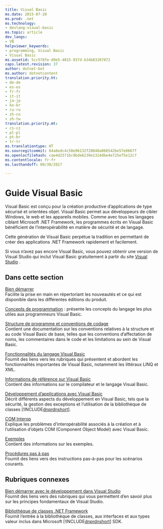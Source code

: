 ```yaml
---
title: Visual Basic
ms.date: 2015-07-20
ms.prod: .net
ms.technology:
- devlang-visual-basic
ms.topic: article
dev_langs:
- VB
helpviewer_keywords:
- programming, Visual Basic
- Visual Basic
ms.assetid: 5cc578fe-d9e5-4015-937d-b34b83207072
caps.latest.revision: 37
author: dotnet-bot
ms.author: dotnetcontent
translation.priority.ht:
- de-de
- es-es
- fr-fr
- it-it
- ja-jp
- ko-kr
- ru-ru
- zh-cn
- zh-tw
translation.priority.mt:
- cs-cz
- pl-pl
- pt-br
- tr-tr
ms.translationtype: HT
ms.sourcegitcommit: 64a6edc4c58e96132f20848a066542be57e8667f
ms.openlocfilehash: cae4d2571bc9bde6239e1324dbe4e725ef5e12c7
ms.contentlocale: fr-fr
ms.lasthandoff: 08/30/2017

---
```

# <a name="visual-basic-guide"></a>Guide Visual Basic

Visual Basic est conçu pour la création productive d’applications de type sécurisé et orientées objet. Visual Basic permet aux développeurs de cibler Windows, le web et les appareils mobiles. Comme avec tous les langages ciblant Microsoft .NET Framework, les programmes écrits en Visual Basic bénéficient de l’interopérabilité en matière de sécurité et de langage.  
  
 Cette génération de Visual Basic perpétue la tradition en permettant de créer des applications .NET Framework rapidement et facilement.  
  
 Si vous n’avez pas encore Visual Basic, vous pouvez obtenir une version de Visual Studio qui inclut Visual Basic gratuitement à partir du site [Visual Studio](https://www.visualstudio.com/products/free-developer-offers-vs) .  
  
## <a name="in-this-section"></a>Dans cette section  
 [Bien démarrer](../visual-basic/getting-started/index.md)   
 Facilite la prise en main en répertoriant les nouveautés et ce qui est disponible dans les différentes éditions du produit.  
   
 [Concepts de programmation](../visual-basic/programming-guide/concepts/index.md) : présente les concepts du langage les plus utiles aux programmeurs Visual Basic.

 [Structure de programme et conventions de codage](../visual-basic/programming-guide/program-structure/program-structure-and-code-conventions.md)  
 Contient une documentation sur les conventions relatives à la structure et au code Visual Basic de base, telles que les conventions d’affectation de noms, les commentaires dans le code et les limitations au sein de Visual Basic.  
  
 [Fonctionnalités du langage Visual Basic](../visual-basic/programming-guide/language-features/index.md)  
 Fournit des liens vers les rubriques qui présentent et abordent les fonctionnalités importantes de Visual Basic, notamment les littéraux LINQ et XML.  
   
 [Informations de référence sur Visual Basic](../visual-basic/reference/index.md)  
 Contient des informations sur le compilateur et le langage Visual Basic.  

 [Développement d’applications avec Visual Basic](../visual-basic/developing-apps/index.md)  
 Décrit différents aspects du développement en Visual Basic, tels que la sécurité, la gestion des exceptions et l’utilisation de la bibliothèque de classes [!INCLUDE[dnprdnshort](~/includes/dnprdnshort-md.md)].

 [COM Interop](../visual-basic/programming-guide/com-interop/index.md)  
 Explique les problèmes d’interopérabilité associés à la création et à l’utilisation d’objets COM (Component Object Model) avec Visual Basic.  
  
 [Exemples](../visual-basic/sample-applications.md)  
 Contient des informations sur les exemples.  
  
 [Procédures pas à pas](../visual-basic/walkthroughs.md)  
 Fournit des liens vers des instructions pas-à-pas pour les scénarios courants.  
  
## <a name="related-sections"></a>Rubriques connexes  
 [Bien démarrer avec le développement dans Visual Studio](/visualstudio/ide/get-started-developing-with-visual-studio)  
 Fournit des liens vers des rubriques qui vous permettent d’en savoir plus sur les principes fondamentaux de Visual Studio.  
  
 [Bibliothèque de classes .NET Framework](http://go.microsoft.com/fwlink/?LinkID=227195)  
 Fournit l’entrée à la bibliothèque de classes, aux interfaces et aux types valeur inclus dans Microsoft [!INCLUDE[dnprdnshort](~/includes/dnprdnshort-md.md)] SDK.

